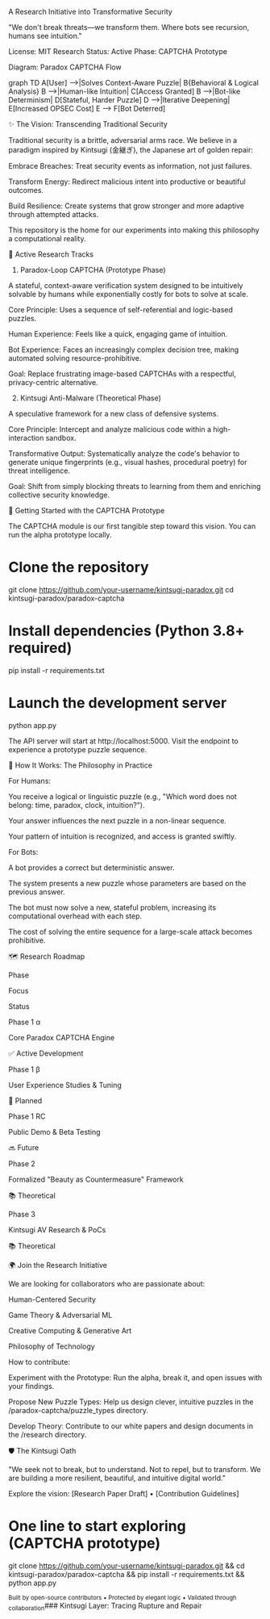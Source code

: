 A Research Initiative into Transformative Security

"We don't break threats—we transform them. Where bots see recursion, humans see intuition."

License: MIT Research Status: Active Phase: CAPTCHA Prototype

Diagram: Paradox CAPTCHA Flow

graph TD
    A[User] -->|Solves Context-Aware Puzzle| B{Behavioral & Logical Analysis}
    B -->|Human-like Intuition| C[Access Granted]
    B -->|Bot-like Determinism| D[Stateful, Harder Puzzle]
    D -->|Iterative Deepening| E[Increased OPSEC Cost]
    E --> F[Bot Deterred]

✨ The Vision: Transcending Traditional Security

Traditional security is a brittle, adversarial arms race. We believe in a paradigm inspired by Kintsugi (金継ぎ), the Japanese art of golden repair:

Embrace Breaches: Treat security events as information, not just failures.

Transform Energy: Redirect malicious intent into productive or beautiful outcomes.

Build Resilience: Create systems that grow stronger and more adaptive through attempted attacks.

This repository is the home for our experiments into making this philosophy a computational reality.

🔬 Active Research Tracks

1. Paradox-Loop CAPTCHA (Prototype Phase)

A stateful, context-aware verification system designed to be intuitively solvable by humans while exponentially costly for bots to solve at scale.

Core Principle: Uses a sequence of self-referential and logic-based puzzles.

Human Experience: Feels like a quick, engaging game of intuition.

Bot Experience: Faces an increasingly complex decision tree, making automated solving resource-prohibitive.

Goal: Replace frustrating image-based CAPTCHAs with a respectful, privacy-centric alternative.

2. Kintsugi Anti-Malware (Theoretical Phase)

A speculative framework for a new class of defensive systems.

Core Principle: Intercept and analyze malicious code within a high-interaction sandbox.

Transformative Output: Systematically analyze the code's behavior to generate unique fingerprints (e.g., visual hashes, procedural poetry) for threat intelligence.

Goal: Shift from simply blocking threats to learning from them and enriching collective security knowledge.

🚀 Getting Started with the CAPTCHA Prototype

The CAPTCHA module is our first tangible step toward this vision. You can run the alpha prototype locally.

# Clone the repository
git clone https://github.com/your-username/kintsugi-paradox.git
cd kintsugi-paradox/paradox-captcha

# Install dependencies (Python 3.8+ required)
pip install -r requirements.txt

# Launch the development server
python app.py

The API server will start at http://localhost:5000. Visit the endpoint to experience a prototype puzzle sequence.

🧩 How It Works: The Philosophy in Practice

For Humans:

You receive a logical or linguistic puzzle (e.g., "Which word does not belong: time, paradox, clock, intuition?").

Your answer influences the next puzzle in a non-linear sequence.

Your pattern of intuition is recognized, and access is granted swiftly.

For Bots:

A bot provides a correct but deterministic answer.

The system presents a new puzzle whose parameters are based on the previous answer.

The bot must now solve a new, stateful problem, increasing its computational overhead with each step.

The cost of solving the entire sequence for a large-scale attack becomes prohibitive.

🗺️ Research Roadmap

Phase

Focus

Status

Phase 1 α

Core Paradox CAPTCHA Engine

✅ Active Development

Phase 1 β

User Experience Studies & Tuning

🚧 Planned

Phase 1 RC

Public Demo & Beta Testing

🔜 Future

Phase 2

Formalized "Beauty as Countermeasure" Framework

📚 Theoretical

Phase 3

Kintsugi AV Research & PoCs

📚 Theoretical

🌍 Join the Research Initiative

We are looking for collaborators who are passionate about:

Human-Centered Security

Game Theory & Adversarial ML

Creative Computing & Generative Art

Philosophy of Technology

How to contribute:

Experiment with the Prototype: Run the alpha, break it, and open issues with your findings.

Propose New Puzzle Types: Help us design clever, intuitive puzzles in the /paradox-captcha/puzzle_types directory.

Develop Theory: Contribute to our white papers and design documents in the /research directory.

🛡️ The Kintsugi Oath

"We seek not to break, but to understand. Not to repel, but to transform. We are building a more resilient, beautiful, and intuitive digital world."



Explore the vision: [Research Paper Draft] • [Contribution Guidelines]

# One line to start exploring (CAPTCHA prototype)
git clone https://github.com/your-username/kintsugi-paradox.git && cd kintsugi-paradox/paradox-captcha && pip install -r requirements.txt && python app.py

<sub align="center">Built by open-source contributors • Protected by elegant logic • Validated through collaboration</sub>### Kintsugi Layer: Tracing Rupture and Repair
